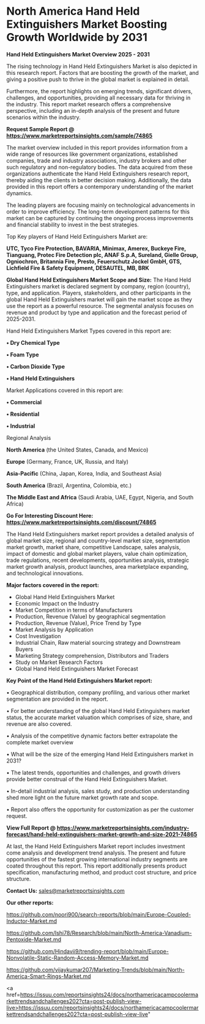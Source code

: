 # North America Hand Held Extinguishers Market Boosting Growth Worldwide by 2031

<Strong> Hand Held Extinguishers Market Overview 2025 - 2031</strong>

The rising technology in Hand Held Extinguishers Market is also depicted in this research report. Factors that are boosting the growth of the market, and giving a positive push to thrive in the global market is explained in detail.

Furthermore, the report highlights on emerging trends, significant drivers, challenges, and opportunities, providing all necessary data for thriving in the industry. This report market research offers a comprehensive perspective, including an in-depth analysis of the present and future scenarios within the industry.

<strong>Request Sample Report @ <a href=https://www.marketreportsinsights.com/sample/74865>https://www.marketreportsinsights.com/sample/74865</a></strong>

The market overview included in this report provides information from a wide range of resources like government organizations, established companies, trade and industry associations, industry brokers and other such regulatory and non-regulatory bodies. The data acquired from these organizations authenticate the Hand Held Extinguishers research report, thereby aiding the clients in better decision making. Additionally, the data provided in this report offers a contemporary understanding of the market dynamics.

The leading players are focusing mainly on technological advancements in order to improve efficiency. The long-term development patterns for this market can be captured by continuing the ongoing process improvements and financial stability to invest in the best strategies.

Top Key players of Hand Held Extinguishers Market are:

<strong>UTC, Tyco Fire Protection, BAVARIA, Minimax, Amerex, Buckeye Fire, Tianguang, Protec Fire Detection plc, ANAF S.p.A, Sureland, Gielle Group, Ogniochron, Britannia Fire, Presto, Feuerschutz Jockel GmbH, GTS, Lichfield Fire & Safety Equipment, DESAUTEL, MB, BRK</strong>

<strong><b>Global Hand Held Extinguishers Market Scope and Size:</b></strong>
The Hand Held Extinguishers market is declared segment by company, region (country), type, and application. Players, stakeholders, and other participants in the global Hand Held Extinguishers market will gain the market scope as they use the report as a powerful resource. The segmental analysis focuses on revenue and product by type and application and the forecast period of 2025-2031.

Hand Held Extinguishers Market Types covered in this report are:

<strong>• Dry Chemical Type

• Foam Type

• Carbon Dioxide Type

• Hand Held Extinguishers</strong>

Market Applications covered in this report are:

<strong>• Commercial

• Residential

• Industrial</strong> 

Regional Analysis

<strong>North America</strong> (the United States, Canada, and Mexico)

<strong>Europe</strong> (Germany, France, UK, Russia, and Italy)

<strong>Asia-Pacific</strong> (China, Japan, Korea, India, and Southeast Asia)

<strong>South America</strong> (Brazil, Argentina, Colombia, etc.)

<strong>The Middle East and Africa</strong> (Saudi Arabia, UAE, Egypt, Nigeria, and South Africa)

<strong>Go For Interesting Discount Here: <a href=https://www.marketreportsinsights.com/discount/74865>https://www.marketreportsinsights.com/discount/74865</a></strong>

The Hand Held Extinguishers market report provides a detailed analysis of global market size, regional and country-level market size, segmentation market growth, market share, competitive Landscape, sales analysis, impact of domestic and global market players, value chain optimization, trade regulations, recent developments, opportunities analysis, strategic market growth analysis, product launches, area marketplace expanding, and technological innovations.

<strong><b>Major factors covered in the report:</b></strong>
<ul>
  <li>Global Hand Held Extinguishers Market </li>
  <li>Economic Impact on the Industry</li>
  <li>Market Competition in terms of Manufacturers</li>
  <li>Production, Revenue (Value) by geographical segmentation</li>
  <li>Production, Revenue (Value), Price Trend by Type</li>
  <li>Market Analysis by Application</li>
  <li>Cost Investigation</li>
  <li>Industrial Chain, Raw material sourcing strategy and Downstream Buyers</li>
  <li>Marketing Strategy comprehension, Distributors and Traders</li>
  <li>Study on Market Research Factors</li>
  <li>Global Hand Held Extinguishers Market Forecast</li>
</ul>

<strong><b>Key Point of the Hand Held Extinguishers Market report:</b></strong>

• Geographical distribution, company profiling, and various other market segmentation are provided in the report.

• For better understanding of the global Hand Held Extinguishers market status, the accurate market valuation which comprises of size, share, and revenue are also covered.

• Analysis of the competitive dynamic factors better extrapolate the complete market overview

• What will be the size of the emerging Hand Held Extinguishers market in 2031?

• The latest trends, opportunities and challenges, and growth drivers provide better construal of the Hand Held Extinguishers Market.

• In-detail industrial analysis, sales study, and production understanding shed more light on the future market growth rate and scope.

• Report also offers the opportunity for customization as per the customer request.

<strong><b>View Full Report @ <a href=https://www.marketreportsinsights.com/industry-forecast/hand-held-extinguishers-market-growth-and-size-2021-74865>https://www.marketreportsinsights.com/industry-forecast/hand-held-extinguishers-market-growth-and-size-2021-74865</a></b></strong>


At last, the Hand Held Extinguishers Market report includes investment come analysis and development trend analysis. The present and future opportunities of the fastest growing international industry segments are coated throughout this report. This report additionally presents product specification, manufacturing method, and product cost structure, and price structure.

<strong>Contact Us:</strong>
sales@marketreportsinsights.com

<strong>Our other reports:</strong>

<a href=https://github.com/noori900/search-reports/blob/main/Europe-Coupled-Inductor-Market.md>https://github.com/noori900/search-reports/blob/main/Europe-Coupled-Inductor-Market.md</a>

<a href=https://github.com/Ishi78/Research/blob/main/North-America-Vanadium-Pentoxide-Market.md>https://github.com/Ishi78/Research/blob/main/North-America-Vanadium-Pentoxide-Market.md</a>

<a href=https://github.com/Hindavii9/trending-report/blob/main/Europe-Nonvolatile-Static-Random-Access-Memory-Market.md>https://github.com/Hindavii9/trending-report/blob/main/Europe-Nonvolatile-Static-Random-Access-Memory-Market.md</a>

<a href=https://github.com/vijaykumar207/Marketing-Trends/blob/main/North-America-Smart-Rings-Market.md>https://github.com/vijaykumar207/Marketing-Trends/blob/main/North-America-Smart-Rings-Market.md</a>

<a href=https://issuu.com/reportsinsights24/docs/northamericacampcoolermarkettrendsandchallenges202?cta=post-publish-view-live>https://issuu.com/reportsinsights24/docs/northamericacampcoolermarkettrendsandchallenges202?cta=post-publish-view-live</a>"
